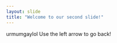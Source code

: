 ```yaml
---
layout: slide
title: "Welcome to our second slide!"
---
```

urmumgaylol
Use the left arrow to go back!